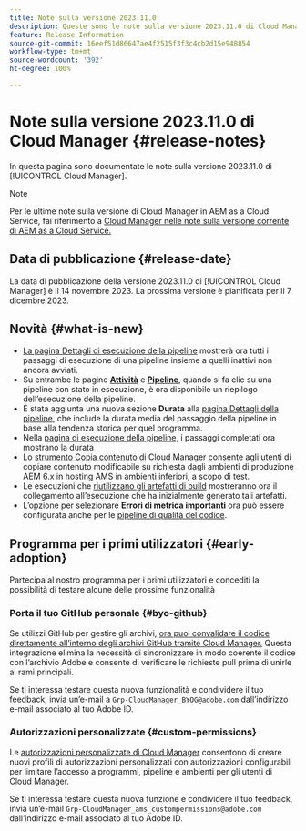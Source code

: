 ```yaml
---
title: Note sulla versione 2023.11.0
description: Queste sono le note sulla versione 2023.11.0 di Cloud Manager.
feature: Release Information
source-git-commit: 16eef51d86647ae4f2515f3f3c4cb2d15e948854
workflow-type: tm+mt
source-wordcount: '392'
ht-degree: 100%

---
```



# Note sulla versione 2023.11.0 di Cloud Manager {#release-notes}

In questa pagina sono documentate le note sulla versione 2023.11.0 di [!UICONTROL Cloud Manager].

>[!NOTE]
>
>Per le ultime note sulla versione di Cloud Manager in AEM as a Cloud Service, fai riferimento a [Cloud Manager nelle note sulla versione corrente di AEM as a Cloud Service.](https://experienceleague.adobe.com/docs/experience-manager-cloud-service/content/implementing/using-cloud-manager/release-notes-cloud-manager/release-notes-cm-current.html?lang=it)

## Data di pubblicazione {#release-date}

La data di pubblicazione della versione 2023.11.0 di [!UICONTROL Cloud Manager] è il 14 novembre 2023. La prossima versione è pianificata per il 7 dicembre 2023.

## Novità {#what-is-new}

* [La pagina Dettagli di esecuzione della pipeline](/help/using/managing-pipelines.md#view-details) mostrerà ora tutti i passaggi di esecuzione di una pipeline insieme a quelli inattivi non ancora avviati.
* Su entrambe le pagine **[Attività](/help/using/managing-pipelines.md#activity)** e **[Pipeline](/help/using/managing-pipelines.md#pipelines)**, quando si fa clic su una pipeline con stato in esecuzione, è ora disponibile un riepilogo dell’esecuzione della pipeline.
* È stata aggiunta una nuova sezione **Durata** alla [pagina Dettagli della pipeline](/help/using/managing-pipelines.md#view-details), che include la durata media del passaggio della pipeline in base alla tendenza storica per quel programma.
* Nella [pagina di esecuzione della pipeline,](/help/using/managing-pipelines.md#activity-window) i passaggi completati ora mostrano la durata
* Lo [strumento Copia contenuto](/help/using/content-copy.md) di Cloud Manager consente agli utenti di copiare contenuto modificabile su richiesta dagli ambienti di produzione AEM 6.x in hosting AMS in ambienti inferiori, a scopo di test.
* Le esecuzioni che [riutilizzano gli artefatti di build](/help/getting-started/project-setup.md#build-artifact-reuse) mostreranno ora il collegamento all’esecuzione che ha inizialmente generato tali artefatti.
* L’opzione per selezionare **Errori di metrica importanti** ora può essere configurata anche per le [pipeline di qualità del codice](/help/using/non-production-pipelines.md).

## Programma per i primi utilizzatori {#early-adoption}

Partecipa al nostro programma per i primi utilizzatori e concediti la possibilità di testare alcune delle prossime funzionalità

### Porta il tuo GitHub personale {#byo-github}

Se utilizzi GitHub per gestire gli archivi, [ora puoi convalidare il codice direttamente all’interno degli archivi GitHub tramite Cloud Manager.](/help/managing-code/byo-github.md) Questa integrazione elimina la necessità di sincronizzare in modo coerente il codice con l’archivio Adobe e consente di verificare le richieste pull prima di unirle ai rami principali.

Se ti interessa testare questa nuova funzionalità e condividere il tuo feedback, invia un’e-mail a `Grp-CloudManager_BYOG@adobe.com` dall’indirizzo e-mail associato al tuo Adobe ID.

### Autorizzazioni personalizzate {#custom-permissions}

Le [autorizzazioni personalizzate di Cloud Manager](/help/using/custom-permissions.md) consentono di creare nuovi profili di autorizzazioni personalizzati con autorizzazioni configurabili per limitare l’accesso a programmi, pipeline e ambienti per gli utenti di Cloud Manager.

Se ti interessa testare questa nuova funzione e condividere il tuo feedback, invia un’e-mail `Grp-CloudManager_ams_custompermissions@adobe.com` dall’indirizzo e-mail associato al tuo Adobe ID.
